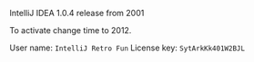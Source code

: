 IntelliJ IDEA 1.0.4 release from 2001

To activate change time to 2012.

User name: `IntelliJ Retro Fun`
License key: `SytArkKk401W2BJL`
